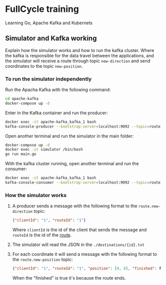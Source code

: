 # FullCycle training
Learning Go, Apache Kafka and Kubernets

## Simulator and Kafka working

Explain how the simulator works and how to run the kafka cluster. Where the kafka is responsible for the data travel between the applications, and the simulator will receive a route through topic `new-direction` and send coordinates to the topic `new-position`.

### To run the simulator independently

Run the Apacha Kafka with the following command:
```bash
cd apache-kafka
docker-compose up -d
```

Enter in the Kafka container and run the producer:
```bash
docker exec -it apache-kafka_kafka_1 bash
kafka-console-producer --bootstrap-server=localhost:9092 --topic=route.new-direction
```

Open another terminal and run the simulator in the main folder:
```bash
docker-compose up -d
docker exec -it simulator /bin/bash
go run main.go
```

With the kafka cluster running, open another terminal and run the consumer:
```bash
docker exec -it apache-kafka_kafka_1 bash
kafka-console-consumer --bootstrap-server=localhost:9092 --topic=route.new-position
```

### How the simulator works

1. A producer sends a message with the following format to the `route.new-direction` topic:
    ```json
    {"clientId": "1", "routeId": "1"}
    ```
    Where `clientId` is the id of the client that sends the message and `routeId` is the id of the [route](./destinations/).

2. The simulator will read the JSON in the `./destinations/{id}.txt`
3. For each coordinate it will send a message with the following format to the `route.new-position` topic:
    ```json
    {"clientId": "1", "routeId": "1", "position": [0, 0], "finished": false}
    ```
    When the "finished" is true it's because the route ends.

